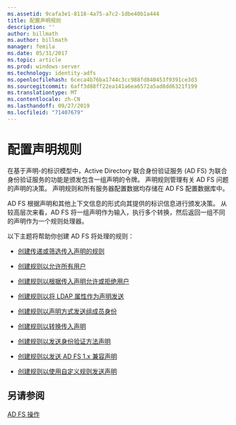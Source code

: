 ```yaml
---
ms.assetid: 9cafa3e1-8118-4a75-a7c2-1dbe40b1a444
title: 配置声明规则
description: ''
author: billmath
ms.author: billmath
manager: femila
ms.date: 05/31/2017
ms.topic: article
ms.prod: windows-server
ms.technology: identity-adfs
ms.openlocfilehash: 6ceca4b76ba1744c3cc988fd840453f9391ce3d3
ms.sourcegitcommit: 6aff3d88ff22ea141a6ea6572a5ad8dd6321f199
ms.translationtype: MT
ms.contentlocale: zh-CN
ms.lasthandoff: 09/27/2019
ms.locfileid: "71407679"
---
```

# <a name="configure-claim-rules"></a>配置声明规则

在基于声明\-的标识模型中，Active Directory 联合身份验证服务 \(AD FS\) 为联合身份验证服务的功能是颁发包含一组声明的令牌。 声明规则管理有关 AD FS 问题的声明的决策。 声明规则和所有服务器配置数据均存储在 AD FS 配置数据库中。  
  
AD FS 根据声明和其他上下文信息的形式向其提供的标识信息进行颁发决策。 从较高层次来看，AD FS 将一组声明作为输入，执行多个转换，然后返回一组不同的声明作为一个规则处理器。 

以下主题将帮助你创建 AD FS 将处理的规则： 
  
-   [创建传递或筛选传入声明的规则](Create-a-Rule-to-Pass-Through-or-Filter-an-Incoming-Claim.md)  
  
-   [创建规则以允许所有用户](Create-a-Rule-to-Permit-All-Users.md)  
  
-   [创建规则以根据传入声明允许或拒绝用户](Create-a-Rule-to-Permit-or-Deny-Users-Based-on-an-Incoming-Claim.md)  
  
-   [创建规则以将 LDAP 属性作为声明发送](Create-a-Rule-to-Send-LDAP-Attributes-as-Claims.md)  
  
-   [创建规则以声明方式发送组成员身份](Create-a-Rule-to-Send-Group-Membership-as-a-Claim.md)  
  
-   [创建规则以转换传入声明](Create-a-Rule-to-Transform-an-Incoming-Claim.md)  
  
-   [创建规则以发送身份验证方法声明](Create-a-Rule-to-Send-an-Authentication-Method-Claim.md) 
-   [创建规则以发送 AD FS 1.x 兼容声明](Create-a-Rule-to-Send-an-AD-FS-1x-Compatible-Claim.md) 
  
-   [创建规则以使用自定义规则发送声明](Create-a-Rule-to-Send-Claims-Using-a-Custom-Rule.md)  

## <a name="see-also"></a>另请参阅  
[AD FS 操作](../../ad-fs/AD-FS-2016-Operations.md) 

